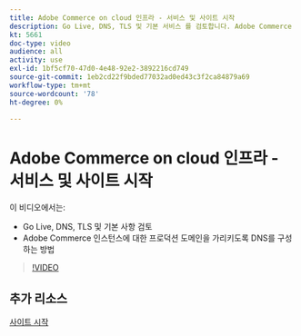 ```yaml
---
title: Adobe Commerce on cloud 인프라 - 서비스 및 사이트 시작
description: Go Live, DNS, TLS 및 기본 서비스 를 검토합니다. Adobe Commerce 인스턴스의 프로덕션 도메인을 가리키도록 DNS를 구성하는 방법을 알아봅니다.
kt: 5661
doc-type: video
audience: all
activity: use
exl-id: 1bf5cf70-47d0-4e48-92e2-3892216cd749
source-git-commit: 1eb2cd22f9bded77032ad0ed43c3f2ca84879a69
workflow-type: tm+mt
source-wordcount: '78'
ht-degree: 0%

---
```


# Adobe Commerce on cloud 인프라 - 서비스 및 사이트 시작

이 비디오에서는:

- Go Live, DNS, TLS 및 기본 사항 검토
- Adobe Commerce 인스턴스에 대한 프로덕션 도메인을 가리키도록 DNS를 구성하는 방법

>[!VIDEO](https://video.tv.adobe.com/v/35697?quality=12&learn=on)

## 추가 리소스

[사이트 시작](https://devdocs.magento.com/cloud/live/live.html)
